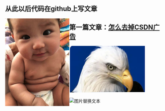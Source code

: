 ## 从此以后代码在github上写文章

<img src="imgs/baobao.png" style="float:left"></img>

## 第一篇文章：[怎么去掉CSDN广告](tools/csdn怎么去除广告.md)























![角标图片](./imgs/角标图片.png)





<img src="./imgs/脚标图片.png" alt="图片替换文本" width="500" height="313" align="bottom" />





